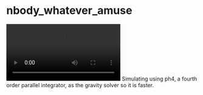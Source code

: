 # nbody_whatever_amuse
![Example](einstein.mp4)
Simulating using ph4, a fourth order parallel integrator, as the gravity solver so it is faster.
